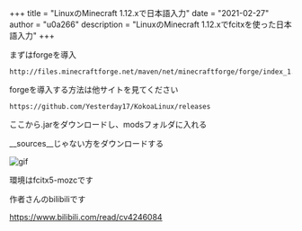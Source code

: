 +++
title = "LinuxのMinecraft 1.12.xで日本語入力"
date = "2021-02-27"
author = "u0a266"
description = "LinuxのMinecraft 1.12.xでfcitxを使った日本語入力"
+++

まずはforgeを導入

```url
http://files.minecraftforge.net/maven/net/minecraftforge/forge/index_1.12.2.html
```

forgeを導入する方法は他サイトを見てください

```url
https://github.com/Yesterday17/KokoaLinux/releases
```

ここから.jarをダウンロードし、modsフォルダに入れる

__sources__じゃない方をダウンロードする

<img src="https://cdn-ak.f.st-hatena.com/images/fotolife/u/u0_a266/20210227/20210227085616.gif" title="gif">

環境はfcitx5-mozcです

作者さんのbilibiliです

https://www.bilibili.com/read/cv4246084
